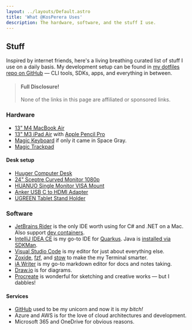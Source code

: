 ```yaml
---
layout: ../layouts/Default.astro
title: 'What @KosPerera Uses'
description: The hardware, software, and the stuff I use.
---
```


## Stuff

Inspired by internet friends, here's a living breathing curated list of stuff I use on a daily basis. My development setup can be found in [my dotfiles repo on GitHub](https://github.com/kosperera/dotfiles) — CLI tools, SDKs, apps, and everything in between.

> #### Full Disclosure!
> None of the links in this page are affiliated or sponsored links.

### Hardware

- [13" M4 MacBook Air](https://www.amazon.com/dp/B0DZD9S5GC)
- [13" M3 iPad Air](https://www.amazon.com/Apple-13-inch-Intelligence-Display-All-Day/dp/B0DZ76QBLQ) with [Apple Pencil Pro](https://www.amazon.com/dp/B0D3J71RM7?ref=ods_ucc_kindle_B0D3J71RM7)
- [Magic Keyboard](https://www.amazon.com/Apple-Magic-Keyboard-US-English/dp/B09BRDXB7N) if only it came in Space Gray.
- [Magic Trackpad](https://www.amazon.com/Apple-Magic-Trackpad-Multi-Touch-Surface/dp/B09BRG3MZ2)

#### Desk setup

- [Huuger Computer Desk](https://www.amazon.com/dp/B0BVQHSY2W)
- [24" Sceptre Curved Monitor 1080p](https://www.amazon.com/dp/B07KXSR99Y)
- [HUANUO Single Monitor VISA Mount](https://www.amazon.com/dp/B0BGWQFX56)
- [Anker USB C to HDMI Adapter](https://www.amazon.com/dp/B07THJGZ9Z)
- [UGREEN Tablet Stand Holder](https://www.amazon.com/dp/B09P87NBYS)

### Software

- [JetBrains Rider](https://www.jetbrains.com/rider/) is the only IDE worth using for C# and .NET on a Mac. Also support [dev containers](https://github.com/kosperera?tab=repositories&q=try-dotnet&type=&language=&sort=).
- [IntelliJ IDEA CE](https://www.jetbrains.com/idea/) is my go-to IDE for [Quarkus](https://github.com/kosperera/skol-resthooks-try-quarkus). Java is [installed via SDKMan](https://github.com/kosperera/dotfiles/blob/main/install).
- [Visual Studio Code](https://code.visualstudio.com) is my editor for just about everything else.
- [Zoxide](https://github.com/ajeetdsouza/zoxide#readme-ov-file), [fzf](https://github.com/junegunn/fzf#readme-ov-file), and [stow](https://www.gnu.org/software/stow/) to make the my Terminal smarter.
- [iA Writer](https://ia.net/writer) is my go-to markdown editor for docs and notes taking.
- [Draw.io](https://www.drawio.com) is for diagrams.
- [Procreate](https://procreate.com/procreate) is wonderful for sketching and creative works — but I dabbles!

#### Services

- [GitHub](https://github.com/kosperera) used to be my unicorn and now it is *my bitch!*
- Azure and AWS is for the love of cloud architectures and development.
- Microsoft 365 and OneDrive for obvious reasons.
